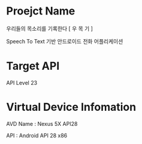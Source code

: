 # Proejct Name 
우리들의 목소리를 기록한다 [ 우 목 기 ]

Speech To Text 기반 안드로이드 전화 어플리케이션

# Target API
API Level 23

# Virtual Device Infomation
AVD Name : Nexus 5X API28

API : Android API 28 x86
